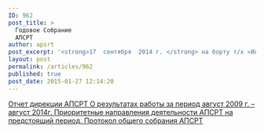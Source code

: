 ```yaml
---
ID: 962
post_title: >
  Годовое Собрание
  АПСРТ
author: apsrt
post_excerpt: '<strong>17  сентября  2014 г. </strong> на борту т/х «Илья Репин» Московского речного пароходства  состоялось общее годовое собрание организаций-членов АПСРТ. '
layout: post
permalink: /articles/962
published: true
post_date: 2015-01-27 12:14:20
---
```

[Отчет дирекции АПСРТ О результатах работы за период август 2009 г. – август 2014г. ][1][Приоритетные направления деятельности АПСРТ на предстоящий период. ][2][Протокол общего собрания АПСРТ][3]

 [1]: http://www.apsrt.ru/wp-content/uploads/2015/01/Отчет-дирекции-АПСРТ-О-результатах-работы-за-период-август-2009-г.-–-август-2014г..docx
 [2]: http://www.apsrt.ru/wp-content/uploads/2015/01/Приоритетные-направления-деятельности-АПСРТ-на-предстоящий-период..docx
 [3]: http://www.apsrt.ru/wp-content/uploads/2015/01/Протокол-общего-собрания-АПСРТ-.docx